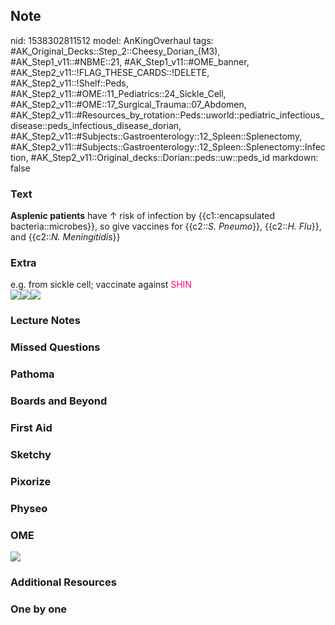 ## Note
nid: 1538302811512
model: AnKingOverhaul
tags: #AK_Original_Decks::Step_2::Cheesy_Dorian_(M3), #AK_Step1_v11::#NBME::21, #AK_Step1_v11::#OME_banner, #AK_Step2_v11::!FLAG_THESE_CARDS::!DELETE, #AK_Step2_v11::!Shelf::Peds, #AK_Step2_v11::#OME::11_Pediatrics::24_Sickle_Cell, #AK_Step2_v11::#OME::17_Surgical_Trauma::07_Abdomen, #AK_Step2_v11::#Resources_by_rotation::Peds::uworld::pediatric_infectious_disease::peds_infectious_disease_dorian, #AK_Step2_v11::#Subjects::Gastroenterology::12_Spleen::Splenectomy, #AK_Step2_v11::#Subjects::Gastroenterology::12_Spleen::Splenectomy::Infection, #AK_Step2_v11::Original_decks::Dorian::peds::uw::peds_id
markdown: false

### Text
<b>Asplenic patients</b> have ↑ risk of infection by
{{c1::encapsulated bacteria::microbes}}, so give vaccines for
{{c2::<i>S. Pneumo</i>}}, {{c2::<i>H. Flu</i>}}, and {{c2::<i>N.
Meningitidis</i>}}

### Extra
<div>
  e.g. from sickle cell; vaccinate against <font color=
  "#FC0280">SHIN</font>
</div><img src="paste-38925288604140.jpg"><img src=
"paste-8903467204966.jpg"><img src="paste-4151781676285955.jpg">

### Lecture Notes


### Missed Questions


### Pathoma


### Boards and Beyond


### First Aid


### Sketchy


### Pixorize


### Physeo


### OME
<div class="ome-widget">
  <a href="https://onlinemeded.org?ref=anki"><img src=
  "_OME_AnkiFlashcards_General_4.png"></a>
</div>

### Additional Resources


### One by one

